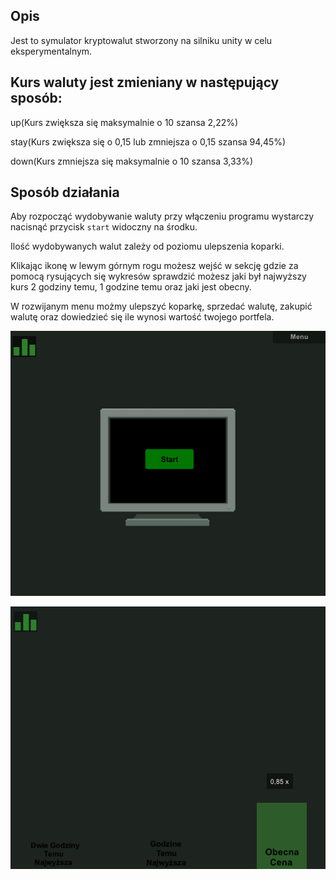 ## Opis
Jest to symulator kryptowalut stworzony na silniku unity w celu eksperymentalnym.

## Kurs waluty jest zmieniany w następujący sposób: 

up(Kurs zwiększa się maksymalnie o 10 szansa 2,22%) 

stay(Kurs zwiększa się o 0,15 lub zmniejsza o 0,15 szansa 94,45%)

down(Kurs zmniejsza się maksymalnie o 10 szansa 3,33%)

## Sposób działania
Aby rozpocząć wydobywanie waluty przy włączeniu programu wystarczy nacisnąć przycisk `start` widoczny na środku.

Ilość wydobywanych walut zależy od poziomu ulepszenia koparki.

Klikając ikonę w lewym górnym rogu możesz wejść w sekcję gdzie za pomocą rysujących się wykresów sprawdzić możesz jaki był najwyższy kurs 2 godziny temu, 1 godzine temu oraz jaki jest obecny.

W rozwijanym menu możmy ulepszyć koparkę, sprzedać walutę, zakupić walutę oraz dowiedzieć się ile wynosi wartość twojego portfela.

![Alt text](https://github.com/Peokk/Cryptocurrency-Unity-Simulator/blob/main/1.png)

![Alt text](https://github.com/Peokk/Cryptocurrency-Unity-Simulator/blob/main/2.png)
